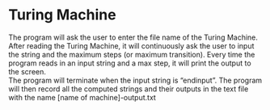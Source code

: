 # Turing Machine 
The program will ask the user to enter the file name of the Turing Machine. After reading the Turing Machine, it will continuously ask the user to input the string and the maximum steps (or maximum transition). Every time the program reads in an input string and a max step, it will print the output to the screen.\
The program will terminate when the input string is “endinput”. The program will then
record all the computed strings and their outputs in the text file with the name
[name of machine]-output.txt

